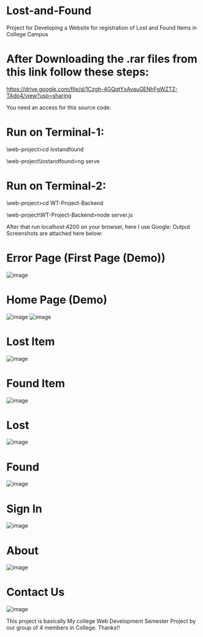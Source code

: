 # Lost-and-Found
Project for Developing a Website for registration of Lost and Found Items in College Campus

# After Downloading the .rar files from this link follow these steps:
https://drive.google.com/file/d/1Czgh-4GQqtYxAvauGENhFgWZTZ-TAdp4/view?usp=sharing

You need an access for this source code.
# Run on Terminal-1:
\web-project>cd lostandfound

\web-project\lostandfound>ng serve

# Run on Terminal-2:
\web-project>cd WT-Project-Backend

\web-project\WT-Project-Backend>node server.js

After that run localhost:4200 on your browser, here I use Google:
Output Screenshots are attached here below:

# Error Page (First Page (Demo))
![image](https://user-images.githubusercontent.com/60848251/143475248-f28628b9-d335-4801-9e0c-2bd25f2f2849.png)

# Home Page (Demo)
![image](https://user-images.githubusercontent.com/60848251/143475714-79318881-85e3-4e34-a2dd-ac9f64cec10f.png)
![image](https://user-images.githubusercontent.com/60848251/143475767-2ed4c2a8-5bca-4958-b7fa-b61718edbca5.png)

# Lost Item
![image](https://user-images.githubusercontent.com/60848251/143475832-ed55f351-cba8-47b3-a8fa-25dc67be7f37.png)

# Found Item
![image](https://user-images.githubusercontent.com/60848251/143475889-74d3430c-9b4e-4a49-ae98-263a053af46b.png)

# Lost
![image](https://user-images.githubusercontent.com/60848251/143476216-554b10b8-2444-413a-98dc-c68226c7d53f.png)

# Found
![image](https://user-images.githubusercontent.com/60848251/143476441-143d866e-0687-4148-a741-5e31725fa3a8.png)

# Sign In
![image](https://user-images.githubusercontent.com/60848251/143476486-5620b1a4-e39b-48b1-bb85-dc22c35776ff.png)

# About
![image](https://user-images.githubusercontent.com/60848251/143476510-c75d8e1c-841e-41d0-9745-d89377eca5ba.png)

# Contact Us
![image](https://user-images.githubusercontent.com/60848251/143476544-b0c5b5ee-1bc1-494d-aef5-9f26eb84a2bb.png)

This project is basically My college Web Development Semester Project by our group of 4 members in College.
Thanks!!
